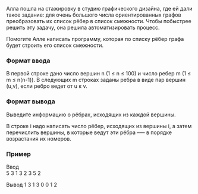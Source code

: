 Алла пошла на стажировку в студию графического дизайна, где ей дали такое задание: для очень большого числа ориентированных графов преобразовать их список рёбер в список смежности. Чтобы побыстрее решить эту задачу, она решила автоматизировать процесс.

Помогите Алле написать программу, которая по списку рёбер графа будет строить его список смежности.

### Формат ввода
В первой строке дано число вершин n (1 ≤ n ≤ 100) и число ребер m (1 ≤ m ≤ n(n-1)). В следующих m строках заданы ребра в виде пар вершин (u,v), если ребро ведет от u к v.

### Формат вывода
Выведите информацию о рёбрах, исходящих из каждой вершины.

В строке i надо написать число рёбер, исходящих из вершины i, а затем перечислить вершины, в которые ведут эти рёбра –— в порядке возрастания их номеров.

### Пример
Ввод	
5 3
1 3
2 3
5 2

Вывод
1 3 
1 3 
0 
0 
1 2 
